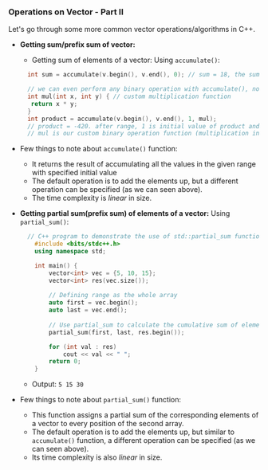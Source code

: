 ### Operations on Vector - Part II

Let's go through some more common vector operations/algorithms in C++.

*   **Getting sum/prefix sum of vector:**
    *   Getting sum of elements of a vector: Using `accumulate()`:

    ```cpp
      int sum = accumulate(v.begin(), v.end(), 0); // sum = 18, the sum of elements with initial value 0
    
      // we can even perform any binary operation with accumulate(), not just addition.
      int mul(int x, int y) { // custom multiplication function
       return x * y;
      }
      int product = accumulate(v.begin(), v.end(), 1, mul); 
      // product = -420. after range, 1 is initial value of product and 
      // mul is our custom binary operation function (multiplication in this case).
    ```
    

*   Few things to note about `accumulate()` function:
    
    *   It returns the result of accumulating all the values in the given range with specified initial value
    *   The default operation is to add the elements up, but a different operation can be specified (as we can seen above).
    *   The time complexity is _linear_ in size.
*   **Getting partial sum(prefix sum) of elements of a vector:** Using `partial_sum()`:
    
    ```cpp
      // C++ program to demonstrate the use of std::partial_sum function
        #include <bits/stdc++.h>
        using namespace std;

        int main() {
            vector<int> vec = {5, 10, 15};
            vector<int> res(vec.size());
        
            // Defining range as the whole array
            auto first = vec.begin();
            auto last = vec.end();
        
            // Use partial_sum to calculate the cumulative sum of elements
            partial_sum(first, last, res.begin());

            for (int val : res)
                cout << val << " ";
            return 0;
        }

      ```

    *   Output: `5 15 30`
    

*   Few things to note about `partial_sum()` function:
    *   This function assigns a partial sum of the corresponding elements of a vector to every position of the second array.
    *   The default operation is to add the elements up, but similar to `accumulate()` function, a different operation can be specified (as we can seen above).
    *   Its time complexity is also _linear_ in size.

